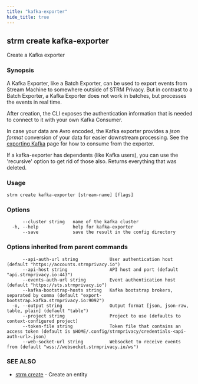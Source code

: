```yaml
---
title: "kafka-exporter"
hide_title: true
---
```

## strm create kafka-exporter

Create a Kafka exporter

### Synopsis

A Kafka Exporter, like a Batch Exporter, can be used to export events from Stream Machine to somewhere outside of STRM
Privacy. But in contrast to a Batch Exporter, a Kafka Exporter does not work in batches, but processes the events in
real time.

After creation, the CLI exposes the authentication information that is needed to connect to it with your own Kafka
Consumer.

In case your data are Avro encoded, the Kafka exporter provides a *json format* conversion of your data for easier
downstream processing. See the [exporting Kafka](quickstart/streaming/exporting-kafka.md) page for how to consume from the
exporter.

If a kafka-exporter has dependents (like Kafka users), you can use
the 'recursive' option to get rid of those also.
Returns everything that was deleted.

### Usage

```
strm create kafka-exporter [stream-name] [flags]
```

### Options

```
      --cluster string   name of the kafka cluster
  -h, --help             help for kafka-exporter
      --save             save the result in the config directory
```

### Options inherited from parent commands

```
      --api-auth-url string            User authentication host (default "https://accounts.strmprivacy.io")
      --api-host string                API host and port (default "api.strmprivacy.io:443")
      --events-auth-url string         Event authentication host (default "https://sts.strmprivacy.io")
      --kafka-bootstrap-hosts string   Kafka bootstrap brokers, separated by comma (default "export-bootstrap.kafka.strmprivacy.io:9092")
  -o, --output string                  Output format [json, json-raw, table, plain] (default "table")
      --project string                 Project to use (defaults to context-configured project)
      --token-file string              Token file that contains an access token (default is $HOME/.config/strmprivacy/credentials-<api-auth-url>.json)
      --web-socket-url string          Websocket to receive events from (default "wss://websocket.strmprivacy.io/ws")
```

### SEE ALSO

* [strm create](/cli-reference/strm/create/index.md)	 - Create an entity


